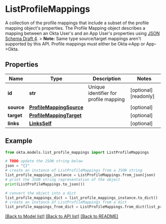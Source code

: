 # ListProfileMappings

A collection of the profile mappings that include a subset of the profile mapping object's properties. The Profile Mapping object describes a mapping between an Okta User's and an App User's properties using [JSON Schema Draft 4](https://datatracker.ietf.org/doc/html/draft-zyp-json-schema-04).  > **Note:** Same type source/target mappings aren't supported by this API. Profile mappings must either be Okta->App or App->Okta.

## Properties

Name | Type | Description | Notes
------------ | ------------- | ------------- | -------------
**id** | **str** | Unique identifier for profile mapping | [optional] [readonly] 
**source** | [**ProfileMappingSource**](ProfileMappingSource.md) |  | [optional] 
**target** | [**ProfileMappingTarget**](ProfileMappingTarget.md) |  | [optional] 
**links** | [**LinksSelf**](LinksSelf.md) |  | [optional] 

## Example

```python
from okta.models.list_profile_mappings import ListProfileMappings

# TODO update the JSON string below
json = "{}"
# create an instance of ListProfileMappings from a JSON string
list_profile_mappings_instance = ListProfileMappings.from_json(json)
# print the JSON string representation of the object
print(ListProfileMappings.to_json())

# convert the object into a dict
list_profile_mappings_dict = list_profile_mappings_instance.to_dict()
# create an instance of ListProfileMappings from a dict
list_profile_mappings_from_dict = ListProfileMappings.from_dict(list_profile_mappings_dict)
```
[[Back to Model list]](../README.md#documentation-for-models) [[Back to API list]](../README.md#documentation-for-api-endpoints) [[Back to README]](../README.md)


